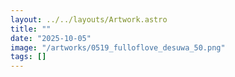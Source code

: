 ```yaml
---
layout: ../../layouts/Artwork.astro
title: ""
date: "2025-10-05"
image: "/artworks/0519_fulloflove_desuwa_50.png"
tags: []
---
```


